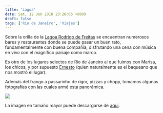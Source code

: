 ```yaml
---
title: 'Lagoa'
date: Sat, 12 Jun 2010 23:26:05 +0000
draft: false
tags: ['Rio de Janeiro', 'Viajes']
---
```


Sobre la orilla de la [Lagoa Rodrigo de Freitas](http://pt.wikipedia.org/wiki/Lagoa_Rodrigo_de_Freitas) se encuentran numerosos bares 
y restaurantes donde se puede pasar un buen rato, fundamentalmente con buena compañía, 
disfrutando una cena con música en vivo con el magnífico paisaje como marco. 

Es otro de los lugares selectos de Río de Janeiro al que fuimos con Marisa, los chicos, 
y por supuesto [Ernesto](http://raul-vicenzi.blogspot.com/) (quien naturalmente 
es el baqueano que nos mostró el lugar). 

Además del frango a passarinho de rigor, pizzas y chopp, tomamos algunas fotografías con las cuales armé esta panorámica.

[![](http://lh4.ggpht.com/_kjktWGBKtT8/TBQSvBDHILI/AAAAAAAAEO4/iJ4LYiFujTA/s400/lagoa03.jpg)](http://picasaweb.google.com/lh/photo/mMGhpujGPtKh0H96XGSIxA?feat=embedwebsite)

La imagen en tamaño mayor puede descargarse de [aquí](http://img375.imageshack.us/img375/3066/lagoa03.jpg).
